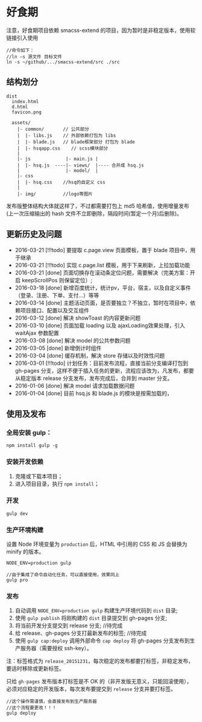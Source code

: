 # 好食期

注意，好食期项目依赖 smacss-extend 的项目，因为暂时是非稳定版本，使用软链接引入使用

    //命令如下：
    //ln –s 源文件 目标文件
    ln -s ~/github/.../smacss-extend/src ./src

## 结构划分

```
dist
  index.html
  d.html
  favicon.png

  assets/
    |- common/       // 公共部分
    |  |- libs.js    // 外部依赖打包为 libs
    |  |- blade.js   // blade框架部分 打包为 blade
    |  |- hsqapp.css    // scss模块部分
    |
    |- js             |- main.js |
    |  |- hsq.js  ----|- views/  |---- 合并成 hsq.js
    |                 |- model/  |
    |- css
    |  |- hsq.css    //hsq的自定义 css
    |
    |- img/          //logo等图片
```

发布版整体结构大体就这样了，不过都需要打包上 md5 哈希值，使用增量发布(上一次压缩输出的 hash 文件不立即删除，隔段时间(暂定一个月)后删除)。

## 更新历史及问题

- 2016-03-21 [!!!todo] 要提取 c.page.view 页面模板，置于 blade 项目中，用于继承
- 2016-03-21 [!!!todo] 实现 c.page.list 模板，用于下来刷新，上拉加载功能
- 2016-03-21 [done] 页面切换存在滚动条定位问题，需要解决（完美方案：开启 keepScrollPos 则保留定位）;
- 2016-03-18 [done] 新增百度统计，统计pv，平台，宿主，以及自定义事件（登录、注册、下单、支付...）等等
- 2016-03-14 [done] 主题活动页面，是否要独立？不独立，暂时在项目中，依赖项目接口、配置以及交互组件
- 2016-03-12 [done] 解决 showToast 的内容更新问题
- 2016-03-10 [done] 页面加载 loading 以及 ajaxLoading效果处理，引入 waitAjax 参数配置
- 2016-03-08 [done] 解决 model 的公共参数问题
- 2016-03-05 [done] 新增倒计时组件
- 2016-03-04 [done] 缓存机制，解决 store 存储以及时效性问题
- 2016-03-01 [!!!todo] 计划任务：目前发布流程，直接当前分支编译打包到 gh-pages 分支，这样不便于插入任务的更新，流程应该改为，凡发布，都要从稳定版本 release 分支发布，发布完成后，合并到 master 分支。
- 2016-01-06 [done] 解决 model 请求加载数据问题
- 2016-01-04 [done] 目前 hsq.js 和 blade.js 的模块是按需加载的，


## 使用及发布

### 全局安装 gulp：

```
npm install gulp -g
```

### 安装开发依赖

1. 克隆或下载本项目；
2. 进入项目目录，执行 `npm install`；

### 开发

```
gulp dev
```

### 生产环境构建

设置 Node 环境变量为 `production` 后，HTML 中引用的 CSS 和 JS 会替换为 minify 的版本。

```
NODE_ENV=production gulp

//由于集成了命令自动化任务，可以直接使用，效果同上
gulp pro
```

### 发布

1. 自动调用 `NODE_ENV=production gulp` 构建生产环境代码到 `dist` 目录;
2. 使用 `gulp publish` 将刚构建的 `dist` 目录提交到 gh-pages 分支;
3. 将当前开发分支提交到 release 分支;            //待完成
4. 给 release、gh-pages 分支打最新发布的标签;    //待完成
5. 使用 `gulp cap:deploy` 调用外部命令 `cap deploy` 将 gh-pages 分支发布到生产服务器（需要授权 ssh-key）。

注：标签格式为 `release_20151231`，每次稳定的发布都要打标签，非稳定发布，要适时移除或更新标签。

只给 `gh-pages` 发布版本打标签是不 OK 的（非开发版无意义，只能回滚使用），必须对应稳定的开发版本，每次发布要提交到 `release` 分支并要打标签。

```
//这个操作需谨慎，会直接发布到生产服务器
//这个流程要更改！！！
gulp deploy
```
